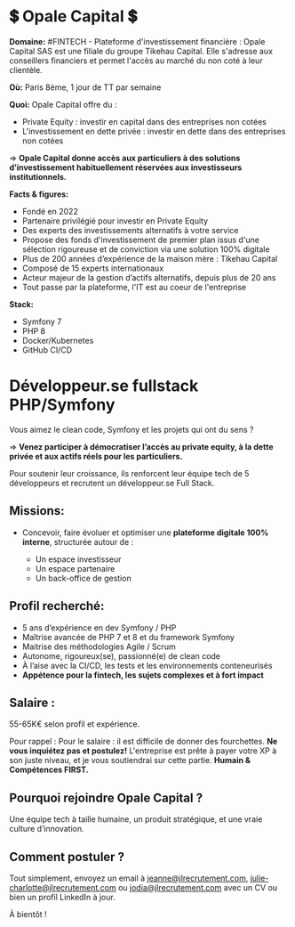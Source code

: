 # 💲 Opale Capital 💲

**Domaine:** #FINTECH - Plateforme d'investissement financière : Opale Capital SAS est une filiale du groupe Tikehau Capital. Elle s'adresse aux conseillers financiers et permet l'accès au marché du non coté à leur clientèle.

**Où:** Paris 8ème, 1 jour de TT par semaine 

**Quoi:** Opale Capital offre du : 
- Private Equity : investir en capital dans des entreprises non cotées 
- L'investissement en dette privée : investir en dette dans des entreprises non cotées

=> **Opale Capital donne accès aux particuliers à des solutions d’investissement habituellement réservées aux investisseurs institutionnels.**

**Facts & figures:**

* Fondé en 2022
* Partenaire privilégié pour investir en Private Equity
* Des experts des investissements alternatifs à votre service
* Propose des fonds d'investissement de premier plan issus d'une sélection rigoureuse et de conviction via une solution 100% digitale
* Plus de 200 années d’expérience de la maison mère : Tikehau Capital 
* Composé de 15 experts internationaux
* Acteur majeur de la gestion d’actifs alternatifs, depuis plus de 20 ans
* Tout passe par la plateforme, l'IT est au coeur de l'entreprise

**Stack:**

* Symfony 7
* PHP 8 
* Docker/Kubernetes
* GitHub CI/CD

# Développeur.se fullstack PHP/Symfony

Vous aimez le clean code, Symfony et les projets qui ont du sens ?

=> **Venez participer à démocratiser l’accès au private equity, à la dette privée et aux actifs réels pour les particuliers.**

Pour soutenir leur croissance, ils renforcent leur équipe tech de 5 développeurs et recrutent un développeur.se Full Stack.

## Missions:

* Concevoir, faire évoluer et optimiser une **plateforme digitale 100% interne**, structurée autour de :

	- Un espace investisseur
	- Un espace partenaire
	- Un back-office de gestion


## Profil recherché:

* 5 ans d’expérience en dev Symfony / PHP
* Maîtrise avancée de PHP 7 et 8 et du framework Symfony
* Maitrise des méthodologies Agile / Scrum
* Autonome, rigoureux(se), passionné(e) de clean code
* À l’aise avec la CI/CD, les tests et les environnements conteneurisés
* **Appétence pour la fintech, les sujets complexes et à fort impact**

## Salaire : 

55-65K€ selon profil et expérience. 

Pour rappel :  Pour le salaire : il est difficile de donner des fourchettes. **Ne vous inquiétez pas et postulez!** L'entreprise est prête à payer votre XP à son juste niveau, et je vous soutiendrai sur cette partie. **Humain & Compétences FIRST.**

## Pourquoi rejoindre Opale Capital ?

Une équipe tech à taille humaine, un produit stratégique, et une vraie culture d’innovation. 

## Comment postuler ?

Tout simplement, envoyez un email à jeanne@jlrecrutement.com, julie-charlotte@jlrecrutement.com ou jodia@jlrecrutement.com avec un CV ou bien un profil LinkedIn à jour. 

À bientôt ! 